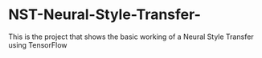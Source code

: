 # NST-Neural-Style-Transfer-
This is the project that shows the basic working of a Neural Style Transfer using TensorFlow
